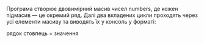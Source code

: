 Програма створює двовимірний масив чисел numbers, де кожен підмасив — це окремий ряд.
Далі два вкладених цикли проходять через усі елементи масиву та виводять їх у консоль у форматі:

рядок стовпець = значення
